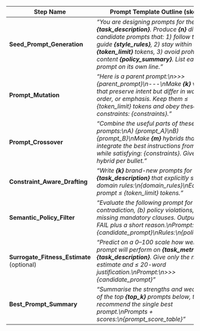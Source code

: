 | Step Name                                   | Prompt Template Outline (sketch)                                                                                                                                                                                                                                                                   | Required Inputs                                                   |
| ------------------------------------------- | -------------------------------------------------------------------------------------------------------------------------------------------------------------------------------------------------------------------------------------------------------------------------------------------------- | ----------------------------------------------------------------- |
| **Seed\_Prompt\_Generation**                | *“You are designing prompts for the task **{task\_description}**.  Produce **{n}** diverse candidate prompts that: 1) follow the style guide **{style\_rules}**, 2) stay within **{token\_limit}** tokens, 3) avoid prohibited content **{policy\_summary}**.  List each prompt on its own line.”* | task\_description, n, style\_rules, token\_limit, policy\_summary |
| **Prompt\_Mutation**                        | *“Here is a parent prompt:\n>>> {parent\_prompt}\n---\nMake **{k}** variants that preserve intent but differ in wording, order, or emphasis.  Keep them ≤ {token\_limit} tokens and obey these constraints: {constraints}.”*                                                                       | parent\_prompt, k, token\_limit, constraints                      |
| **Prompt\_Crossover**                       | *“Combine the useful parts of these two prompts:\nA) {prompt\_A}\nB) {prompt\_B}\nMake **{m}** hybrids that integrate the best instructions from each while satisfying: {constraints}.  Give one hybrid per bullet.”*                                                                              | prompt\_A, prompt\_B, m, constraints                              |
| **Constraint\_Aware\_Drafting**             | *“Write **{k}** brand-new prompts for **{task\_description}** that explicitly satisfy all domain rules:\n{domain\_rules}\nEach prompt ≤ {token\_limit} tokens.”*                                                                                                                                   | task\_description, domain\_rules, k, token\_limit                 |
| **Semantic\_Policy\_Filter**                | *“Evaluate the following prompt for (a) contradiction, (b) policy violations, (c) missing mandatory clauses.  Output PASS or FAIL plus a short reason.\nPrompt:\n>>> {candidate\_prompt}\nRules:\n{policy\_rules}”*                                                                                | candidate\_prompt, policy\_rules                                  |
| **Surrogate\_Fitness\_Estimate** (optional) | *“Predict on a 0–100 scale how well this prompt will perform on **{task\_metric}** for **{task\_description}**.  Give only the numeric estimate and ≤ 20-word justification.\nPrompt:\n>>> {candidate\_prompt}”*                                                                                   | candidate\_prompt, task\_description, task\_metric                |
| **Best\_Prompt\_Summary**                   | *“Summarise the strengths and weaknesses of the top **{top\_k}** prompts below, then recommend the single best prompt.\nPrompts + scores:\n{prompt\_score\_table}”*                                                                                                                                | prompt\_score\_table, top\_k                                      |
